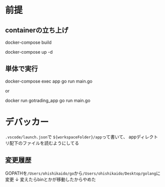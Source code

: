 # 前提
## containerの立ち上げ
docker-compose build

docker-compose up -d

## 単体で実行
docker-compose exec app go run main.go

or

docker run gotrading_app go run main.go

# デバッカー
`.vscode/launch.json`で
`${workspaceFolder}/app`って書いて、
appディレクトリ配下のファイルを読むようにしてる

## 変更履歴
GOPATHを`/Users/ohishikaido/go`から`/Users/ohishikaido/Desktop/golang`に変更
↓
変えたらbinとかが移動したからやめた